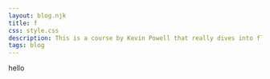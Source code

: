 ```yaml
---
layout: blog.njk
title: f
css: style.css
description: This is a course by Kevin Powell that really dives into flexbox.
tags: blog
---
```


hello